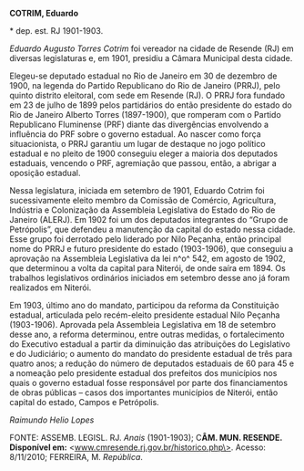 **COTRIM, Eduardo**

\* dep. est. RJ 1901-1903.

*Eduardo Augusto Torres Cotrim* foi vereador na cidade de Resende (RJ)
em diversas legislaturas e, em 1901, presidiu a Câmara Municipal desta
cidade.

Elegeu-se deputado estadual no Rio de Janeiro em 30 de dezembro de 1900,
na legenda do Partido Republicano do Rio de Janeiro (PRRJ), pelo quinto
distrito eleitoral, com sede em Resende (RJ). O PRRJ fora fundado em 23
de julho de 1899 pelos partidários do então presidente do estado do Rio
de Janeiro Alberto Torres (1897-1900), que romperam com o Partido
Republicano Fluminense (PRF) diante das divergências envolvendo a
influência do PRF sobre o governo estadual. Ao nascer como força
situacionista, o PRRJ garantiu um lugar de destaque no jogo político
estadual e no pleito de 1900 conseguiu eleger a maioria dos deputados
estaduais, vencendo o PRF, agremiação que passou, então, a abrigar a
oposição estadual.

Nessa legislatura, iniciada em setembro de 1901, Eduardo Cotrim foi
sucessivamente eleito membro da Comissão de Comércio, Agricultura,
Indústria e Colonização da Assembleia Legislativa do Estado do Rio de
Janeiro (ALERJ). Em 1902 foi um dos deputados integrantes do “Grupo de
Petrópolis”, que defendeu a manutenção da capital do estado nessa
cidade. Esse grupo foi derrotado pelo liderado por Nilo Peçanha, então
principal nome do PRRJ e futuro presidente do estado (1903-1906), que
conseguiu a aprovação na Assembleia Legislativa da lei n^o^ 542, em
agosto de 1902, que determinou a volta da capital para Niterói, de onde
saíra em 1894. Os trabalhos legislativos ordinários iniciados em
setembro desse ano já foram realizados em Niterói.

Em 1903, último ano do mandato, participou da reforma da Constituição
estadual, articulada pelo recém-eleito presidente estadual Nilo Peçanha
(1903-1906). Aprovada pela Assembleia Legislativa em 18 de setembro
desse ano, a reforma determinou, entre outras medidas, o fortalecimento
do Executivo estadual a partir da diminuição das atribuições do
Legislativo e do Judiciário; o aumento do mandato do presidente estadual
de três para quatro anos; a redução do número de deputados estaduais de
60 para 45 e a nomeação pelo presidente estadual dos prefeitos dos
municípios nos quais o governo estadual fosse responsável por parte dos
financiamentos de obras públicas – casos dos importantes municípios de
Niterói, então capital do estado, Campos e Petrópolis.

*Raimundo Helio Lopes*

FONTE: ASSEMB. LEGISL. RJ. *Anais* (1901-1903); C**ÂM. MUN. RESENDE.
Disponível em:** \<www.cmresende.rj.gov.br/historico.php\>. Acesso:
8/11/2010; FERREIRA, M. *República*.
